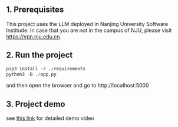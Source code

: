 ## 1. Prerequisites
This project uses the LLM deployed in Nanjing University Software Institude. In case that you are not in the campus of NJU, please visit <https://vpn.nju.edu.cn>.
## 2. Run the project
```python
pip3 install -r ./requirements 
python3 -B ./app.py
```
and then open the browser and go to http://localhost:5000


## 3. Project demo
see [this link](https://box.nju.edu.cn/f/652e97d921f44007ad83/) for detailed demo video